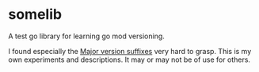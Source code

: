 # somelib

A test go library for learning go mod versioning.

I found especially the [Major version
suffixes](https://golang.org/ref/mod#major-version-suffixes) very hard
to grasp. This is my own experiments and descriptions. It may or may
not be of use for others.


